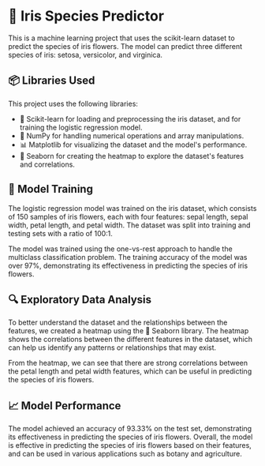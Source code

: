 
# 🌺 Iris Species Predictor

This is a machine learning project that uses the scikit-learn dataset to predict the species of iris flowers. The model can predict three different species of iris: setosa, versicolor, and virginica.

## 📦 Libraries Used

This project uses the following libraries:
- 🧬 Scikit-learn for loading and preprocessing the iris dataset, and for training the logistic regression model.
- 🔢 NumPy for handling numerical operations and array manipulations.
- 📊 Matplotlib for visualizing the dataset and the model's performance.
- 🌊 Seaborn for creating the heatmap to explore the dataset's features and correlations.

## 🚀 Model Training

The logistic regression model was trained on the iris dataset, which consists of 150 samples of iris flowers, each with four features: sepal length, sepal width, petal length, and petal width. The dataset was split into training and testing sets with a ratio of 100:1.

The model was trained using the one-vs-rest approach to handle the multiclass classification problem. The training accuracy of the model was over 97%, demonstrating its effectiveness in predicting the species of iris flowers.

## 🔍 Exploratory Data Analysis

To better understand the dataset and the relationships between the features, we created a heatmap using the 🌊 Seaborn library. The heatmap shows the correlations between the different features in the dataset, which can help us identify any patterns or relationships that may exist.

From the heatmap, we can see that there are strong correlations between the petal length and petal width features, which can be useful in predicting the species of iris flowers.

## 📈 Model Performance

The model achieved an accuracy of 93.33% on the test set, demonstrating its effectiveness in predicting the species of iris flowers. Overall, the model is effective in predicting the species of iris flowers based on their features, and can be used in various applications such as botany and agriculture.
